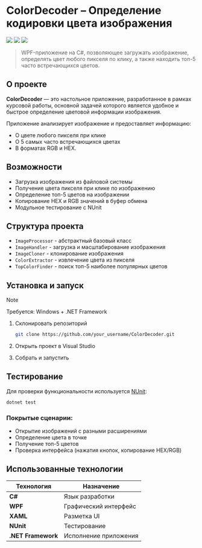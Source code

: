 # ColorDecoder – Определение кодировки цвета изображения

<img src="https://img.shields.io/badge/language-C%23%20%2B%20WPF-blue.svg" />
<img src="https://img.shields.io/badge/UI-XAML-lightgrey.svg" />
<img src="https://img.shields.io/badge/tested%20with-NUnit-green.svg" />

> WPF-приложение на C#, позволяющее загружать изображение, определять цвет любого пикселя по клику, а также находить топ-5 часто встречающихся цветов.

## О проекте

**ColorDecoder** — это настольное приложение, разработанное в рамках курсовой работы, основной задачей которого является удобное и быстрое определение цветовой информации изображения.

Приложение анализирует изображение и предоставляет информацию:

- О цвете любого пикселя при клике
- О 5 самых часто встречающихся цветах
- В форматах RGB и HEX.

## Возможности

- Загрузка изображения из файловой системы
- Получение цвета пикселя при клике по изображению
- Определение топ-5 цветов на изображении
- Копирование HEX и RGB значений в буфер обмена
- Модульное тестирование с NUnit

## Структура проекта

- `ImageProcessor` - абстрактный базовый класс
- `ImageHandler` - загрузка и масштабирование изображения
- `ImageCloner` - клонирование изображения
- `ColorExtractor` - извлечение цвета из пикселя
- `TopColorFinder` - поиск топ-5 наиболее популярных цветов

## Установка и запуск

> [!NOTE]
> Требуется: Windows + .NET Framework

1. Склонировать репозиторий

   ```bash
   git clone https://github.com/your_username/ColorDecoder.git
   ```

2. Открыть проект в Visual Studio
3. Собрать и запустить

## Тестирование

Для проверки функциональности используется [NUnit](https://nunit.org/):

```bash
dotnet test
```

### Покрытые сценарии:

- Открытие изображений с разными расширениями
- Определение цвета в точке
- Получение топ-5 цветов
- Проверка интерфейса (нажатия кнопок, копирование HEX/RGB)

## Использованные технологии

| Технология         | Назначение            |
| ------------------ | --------------------- |
| **C#**             | Язык разработки       |
| **WPF**            | Графический интерфейс |
| **XAML**           | Разметка UI           |
| **NUnit**          | Тестирование          |
| **.NET Framework** | Исполнение приложения |
